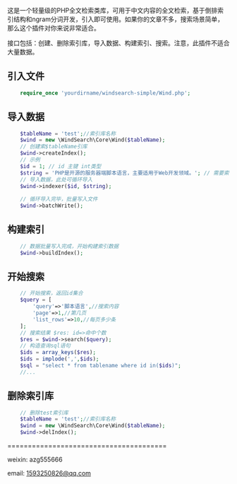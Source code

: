 这是一个轻量级的PHP全文检索类库，可用于中文内容的全文检索，基于倒排索引结构和ngram分词开发，引入即可使用。如果你的文章不多，搜索场景简单，那么这个插件对你来说非常适合。

接口包括：创建、删除索引库，导入数据、构建索引、搜索。注意，此插件不适合大量数据。


## 引入文件
```php
    require_once 'yourdirname/windsearch-simple/Wind.php';
```


## 导入数据
```php
    $tableName = 'test';//索引库名称
    $wind = new \WindSearch\Core\Wind($tableName);
    // 创建索$tableName引库
    $wind->createIndex();
    // 示例
    $id = 1; // id 主键 int类型
    $string = 'PHP是开源的服务器端脚本语言，主要适用于Web开发领域。'; // 需要索引的内容
    // 导入数据，此处可循环导入
    $wind->indexer($id, $string);
    
    // 循环导入完毕，批量写入文件
    $wind->batchWrite();
```


## 构建索引
```php
    // 数据批量写入完成，开始构建索引数据
    $wind->buildIndex();
```


## 开始搜索
```php
    // 开始搜索，返回id集合
    $query = [
        'query'=>'脚本语言',//搜索内容
        'page'=>1,//第几页
        'list_rows'=>10,//每页多少条
    ];
    // 搜索结果 $res: id=>命中个数
    $res = $wind->search($query);
    // 构造查询sql语句
    $ids = array_keys($res);
    $ids = implode(',',$ids);
    $sql = "select * from tablename where id in($ids)";
    //...
```


## 删除索引库
```php
    // 删除test索引库
    $tableName = 'test';//索引库名称
    $wind = new \WindSearch\Core\Wind($tableName);
    $wind->delIndex();
```


=======================================


weixin: azg555666

email: 1593250826@qq.com
